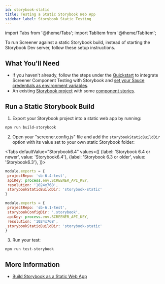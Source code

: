 ```yaml
---
id: storybook-static
title: Testing a Static Storybook Web App
sidebar_label: Storybook Static Testing
---
```


import Tabs from '@theme/Tabs';
import TabItem from '@theme/TabItem';

To run Screener against a static Storybook build, instead of starting the Storybook Dev server, follow these setup instructions.

## What You'll Need

- If you haven't already, follow the steps under the [Quickstart](/visual/component-testing/setup/) to integrate Screener Component Testing with Storybook and [set your Sauce credentials as environment variables](/visual/component-testing/setup/#set-environment-variables).
- An existing [Storybook project](https://storybook.js.org/basics/quick-start-guide/) with some [component stories](https://storybook.js.org/basics/writing-stories/).

## Run a Static Storybook Build

1. Export your Storybook project into a static web app by running:

```bash
npm run build-storybook
```

2. Open your "screener.config.js" file and add the `storybookStaticBuildDir` option with its value set to your own static Storybook folder:

<Tabs
defaultValue="Storybook6.4"
values={[
{label: 'Storybook 6.4 or newer', value: 'Storybook6.4'},
{label: 'Storybook 6.3 or older', value: 'Storybook6.3'},
]}>

<TabItem value="Storybook6.4">

```js
module.exports = {
 projectRepo: 'sb-6.4-test',
 apiKey: process.env.SCREENER_API_KEY,
 resolution: '1024x768',
 storybookStaticBuildDir: 'storybook-static'
}
```

</TabItem>
<TabItem value="Storybook6.3">

```js
module.exports = {
 projectRepo: 'sb-6.1-test',
 storybookConfigDir: '.storybook',
 apiKey: process.env.SCREENER_API_KEY,
 resolution: '1024x768',
 storybookStaticBuildDir: 'storybook-static'
}
```

</TabItem>
</Tabs>

3. Run your test:

```bash
npm run test-storybook
```

## More Information

- [Build Storybook as a Static Web App](https://storybook.js.org/docs/react/sharing/publish-storybook#build-storybook-as-a-static-web-application)
